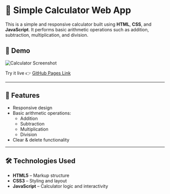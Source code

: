 # 🧮 Simple Calculator Web App

This is a simple and responsive calculator built using **HTML**, **CSS**, and **JavaScript**. It performs basic arithmetic operations such as addition, subtraction, multiplication, and division.

## 📸 Demo

![Calculator Screenshot](calculator-output.) <!-- Replace with actual screenshot or remove -->

Try it live 👉 [GitHub Pages Link](https://github.com/prachi-raut-04/Calculator) <!-- Replace with actual link -->

---

## 🚀 Features

- Responsive design
- Basic arithmetic operations:
  - Addition
  - Subtraction
  - Multiplication
  - Division
- Clear & delete functionality

---

## 🛠️ Technologies Used

- **HTML5** – Markup structure
- **CSS3** – Styling and layout
- **JavaScript** – Calculator logic and interactivity
